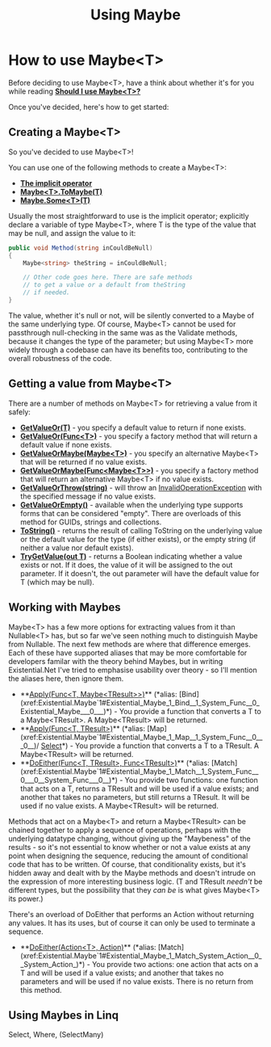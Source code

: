 ﻿---
uid: using_maybe.md
title: Using Maybe<T>
---
# How to use Maybe&lt;T&gt;
Before deciding to use Maybe&lt;T&gt;, have a think about whether it's for you while reading
**[Should I use Maybe&lt;T&gt;?](xref:should_i_use_maybe.md)**

Once you've decided, here's how to get started:
## Creating a Maybe&lt;T&gt;
So you've decided to use Maybe&lt;T&gt;!

You can use one of the following methods to create a Maybe&lt;T&gt;:
* **[The implicit operator](xref:Existential.Maybe`1#Existential_Maybe_1_op_Implicit__0__Existential_Maybe__0_)**
* **[Maybe&lt;T&gt;.ToMaybe(T)](xref:Existential.Maybe`1#Existential_Maybe_1_ToMaybe__0_)**
* **[Maybe.Some&lt;T&gt;(T)](xref:Existential.Maybe#Existential_Maybe_Some__1___0_)**

Usually the most straightforward to use is the implicit operator; explicitly declare a 
variable of type Maybe&lt;T&gt;, where T is the type of the value that may be null, and 
assign the value to it:

```cs
public void Method(string inCouldBeNull)
{
    Maybe<string> theString = inCouldBeNull;

    // Other code goes here. There are safe methods 
    // to get a value or a default from theString 
    // if needed.
}
```
The value, whether it's null or not, will be silently converted to a Maybe of the same 
underlying type. Of course, Maybe&lt;T&gt; cannot be used for passthrough null-checking 
in the same was as the Validate methods, because it changes the type of the parameter;
but using Maybe&lt;T&gt; more widely through a codebase can have its benefits too, 
contributing to the overall robustness of the code.

## Getting a value from Maybe&lt;T&gt;

There are a number of methods on Maybe&lt;T&gt; for retrieving a value from it safely:
* **[GetValueOr(T)](xref:Existential.Maybe`1#Existential_Maybe_1_GetValueOr__0_)** - 
you specify a default value to return if none exists.
* **[GetValueOr(Func&lt;T&gt;)](xref:Existential.Maybe`1#Existential_Maybe_1_GetValueOr_System_Func__0__)** - 
you specify a factory method that will return a default value if none exists.
* **[GetValueOrMaybe(Maybe&lt;T&gt;)](xref:Existential.Maybe`1#Existential_Maybe_1_GetValueOrMaybe_Existential_Maybe__0__)** - 
you specify an alternative Maybe&lt;T&gt; that will be returned if no value exists.
* **[GetValueOrMaybe(Func&lt;Maybe&lt;T&gt;&gt;)](xref:Existential.Maybe`1#Existential_Maybe_1_GetValueOrMaybe_System_Func_Existential_Maybe__0___)** - 
you specify a factory method that will return an alternative Maybe&lt;T&gt; if no value exists.
* **[GetValueOrThrow(string)](xref:Existential.Maybe`1#Existential_Maybe_1_GetValueOrThrow_System_String_)** - 
will throw an 
[InvalidOperationException](https://docs.microsoft.com/en-us/dotnet/api/system.invalidoperationexception)
with the specified message if no value exists.
* **[GetValueOrEmpty()](xref:Existential.MaybeExtensions#Existential_MaybeExtensions_GetValueOrEmpty_Existential_Maybe_System_Guid__)** - 
available when the underlying type supports forms that can be considered "empty". There are 
overloads of this method for GUIDs, strings and collections.
* **[ToString()](xref:Existential.Maybe`1#Existential_Maybe_1_ToString)** - 
returns the result of calling ToString on the underlying value or the default value for the type (if either exists),
or the empty string (if neither a value nor default exists).
* **[TryGetValue(out T)](xref:Existential.Maybe`1#Existential_Maybe_1_TryGetValue__0__)** - 
returns a Boolean indicating whether a value exists or not. If it does, the value of it will 
be assigned to the out parameter. If it doesn't, the out parameter will have the default value
for T (which may be null).

## Working with Maybes
Maybe&lt;T&gt; has a few more options for extracting values from it than Nullable&lt;T&gt; has,
but so far we've seen nothing much to distinguish Maybe from Nullable. The next few methods are
where that difference emerges. Each of these have supported aliases that may be more comfortable for
developers familar with the theory behind Maybes, but in writing Existential.Net I've tried to
emphasise usability over theory - so I'll mention the aliases here, then ignore them.
* **[Apply(Func&lt;T, Maybe&lt;TResult&gt;&gt;)](xref:Existential.Maybe`1#Existential_Maybe_1_Apply__1_System_Func__0_Existential_Maybe___0___)** 
(*alias: 
[Bind](xref:Existential.Maybe`1#Existential_Maybe_1_Bind__1_System_Func__0_Existential_Maybe___0___)*) - 
You provide a function that converts a T to a Maybe&lt;TResult&gt;. A Maybe&lt;TResult&gt; 
will be returned.
* **[Apply(Func&lt;T, TResult&gt;)](xref:Existential.Maybe`1#Existential_Maybe_1_Apply__1_System_Func__0___0__)** 
(*alias: 
[Map](xref:Existential.Maybe`1#Existential_Maybe_1_Map__1_System_Func__0___0__)/
[Select](xref:Existential.Maybe`1#Existential_Maybe_1_Select__1_System_Func__0___0__)*) -
You provide a function that converts a T to a TResult. A Maybe&lt;TResult&gt; will be returned.
* **[DoEither(Func&lt;T, TResult&gt;, Func&lt;TResult&gt;)](xref:Existential.Maybe`1#Existential_Maybe_1_DoEither__1_System_Func__0___0__System_Func___0__)** 
(*alias: 
[Match](xref:Existential.Maybe`1#Existential_Maybe_1_Match__1_System_Func__0___0__System_Func___0__)*) -
You provide two functions: one function that acts on a T, returns a TResult and will be used if a value exists; and another 
that takes no parameters, but still returns a TResult. It will be used if no value exists. A
Maybe&lt;TResult&gt; will be returned.

Methods that act on a Maybe&lt;T&gt; and return a Maybe&lt;TResult&gt; can be chained together to apply a sequence of
operations, perhaps with the underlying datatype changing, without giving up the "Maybeness" of the results - so it's
not essential to know whether or not a value exists at any point when designing the sequence, reducing the amount
of conditional code that has to be written. Of course, that conditionality exists, but it's hidden away and dealt
with by the Maybe methods and doesn't intrude on the expression of more interesting business logic. (T and TResult 
*needn't* be different types, but the possibility that they *can be* is what gives Maybe&lt;T&gt; its power.)

There's an overload of DoEither that performs an Action without returning any values. It has its uses, but
of course it can only be used to terminate a sequence.

* **[DoEither(Action&lt;T&gt;, Action)](xref:Existential.Maybe`1#Existential_Maybe_1_DoEither_System_Action__0__System_Action_)** 
(*alias: 
[Match](xref:Existential.Maybe`1#Existential_Maybe_1_Match_System_Action__0__System_Action_)*) -
You provide two actions: one action that acts on a T and will be used if a value exists; and another that takes no parameters 
and will be used if no value exists. There is no return from this method.

## Using Maybes in Linq
Select, Where, (SelectMany)